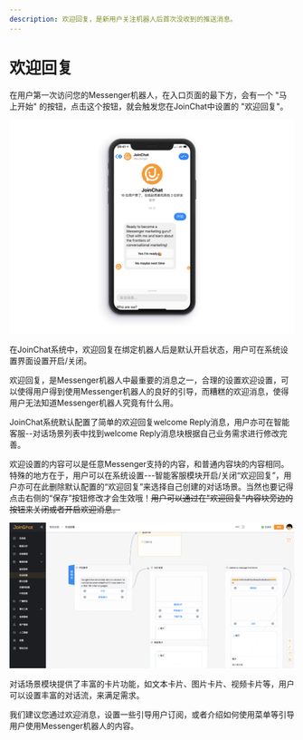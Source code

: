 ```yaml
---
description: 欢迎回复，是新用户关注机器人后首次没收到的推送消息。
---
```


# 欢迎回复

在用户第一次访问您的Messenger机器人，在入口页面的最下方，会有一个 "马上开始" 的按钮，点击这个按钮，就会触发您在JoinChat中设置的 "欢迎回复"。

![&#x793A;&#x4F8B;&#x56FE;](../../.gitbook/assets/image%20%2872%29.png)

在JoinChat系统中，欢迎回复在绑定机器人后是默认开启状态，用户可在系统设置界面设置开启/关闭。

欢迎回复，是Messenger机器人中最重要的消息之一，合理的设置欢迎设置，可以使得用户得到使用Messenger机器人的良好的引导，而糟糕的欢迎消息，使得用户无法知道Messenger机器人究竟有什么用。

JoinChat系统默认配置了简单的欢迎回复welcome Reply消息，用户亦可在智能客服--对话场景列表中找到welcome Reply消息块根据自己业务需求进行修改完善。

欢迎设置的内容可以是任意Messenger支持的内容，和普通内容块的内容相同。特殊的地方在于，用户可以在系统设置---智能客服模块开启/关闭“欢迎回复”，用户亦可在此删除默认配置的“欢迎回复”来选择自己创建的对话场景。当然也要记得点击右侧的“保存”按钮修改才会生效哦！~~用户可以通过在"欢迎回复"内容块旁边的按钮来关闭或者开启欢迎消息。~~

![&#x6B22;&#x8FCE;&#x56DE;&#x590D;](../../.gitbook/assets/image%20%28156%29.png)

对话场景模块提供了丰富的卡片功能，如文本卡片、图片卡片、视频卡片等，用户可以设置丰富的对话流，来满足需求。

我们建议您通过欢迎消息，设置一些引导用户订阅，或者介绍如何使用菜单等引导用户使用Messenger机器人的内容。

